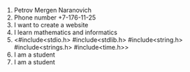 1.  Petrov Mergen Naranovich
2.  Phone number +7-176-11-25
3.  I want to create a website
4.  I learn mathematics and informatics
5.  <#include<stdio.h>
#include<stdlib.h>
#include<string.h>
#include<strings.h>
#include<time.h>>
6.  I am a student
7.  I am a student
